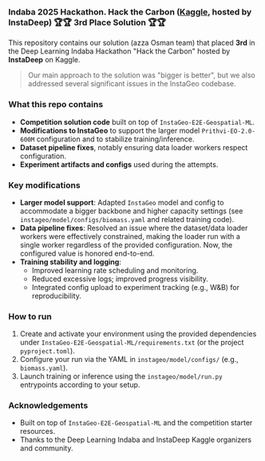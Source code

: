 ### Indaba 2025 Hackathon. Hack the Carbon ([Kaggle](https://www.kaggle.com/competitions/hack-the-carbon/leaderboard), hosted by InstaDeep) 🏆🏆 3rd Place Solution 🏆🏆 

This repository contains our solution (azza Osman team) that placed **3rd** in the Deep Learning Indaba Hackathon "Hack the Carbon" hosted by **InstaDeep** on Kaggle.

> Our main approach to the solution was "bigger is better", but we also addressed several significant issues in the InstaGeo codebase.

### What this repo contains
- **Competition solution code** built on top of `InstaGeo-E2E-Geospatial-ML`.
- **Modifications to InstaGeo** to support the larger model ```Prithvi-EO-2.0-600M``` configuration and to stabilize training/inference.
- **Dataset pipeline fixes**, notably ensuring data loader workers respect configuration.
- **Experiment artifacts and configs** used during the attempts.

### Key modifications
- **Larger model support**: Adapted `InstaGeo` model and config to accommodate a bigger backbone and higher capacity settings (see `instageo/model/configs/biomass.yaml` and related training code).
- **Data pipeline fixes**: Resolved an issue where the dataset/data loader workers were effectively constrained, making the loader run with a single worker regardless of the provided configuration. Now, the configured value is honored end-to-end.
- **Training stability and logging**:
  - Improved learning rate scheduling and monitoring.
  - Reduced excessive logs; improved progress visibility.
  - Integrated config upload to experiment tracking (e.g., W&B) for reproducibility.

### How to run
1) Create and activate your environment using the provided dependencies under `InstaGeo-E2E-Geospatial-ML/requirements.txt` (or the project `pyproject.toml`).
2) Configure your run via the YAML in `instageo/model/configs/` (e.g., `biomass.yaml`).
3) Launch training or inference using the `instageo/model/run.py` entrypoints according to your setup.

### Acknowledgements
- Built on top of `InstaGeo-E2E-Geospatial-ML` and the competition starter resources.
- Thanks to the Deep Learning Indaba and InstaDeep Kaggle organizers and community.


